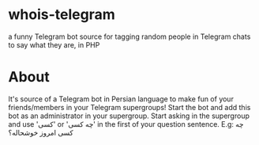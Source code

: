 # whois-telegram
a funny Telegram bot source for tagging random people in Telegram chats to say what they are, in PHP

# About
It's source of a Telegram bot in Persian language to make fun of your friends/members in your Telegram supergroups!
Start the bot and add this bot as an administrator in your supergroup.
Start asking in the supergroup and use 'کسی' or 'چه کسی' in the first of your question sentence.
E.g: چه کسی امروز خوشحاله؟

